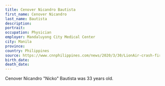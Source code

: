 ```yaml
---
title: Cenover Nicandro Bautista
first_name: Cenover Nicandro
last_name: Bautista
description: 
portrait: 
occupation: Physician
employer: Mandaluyong City Medical Center
city: Manila
province: 
country: Philippines
source: https://www.cnnphilippines.com/news/2020/3/30/LionAir-crash-fire-Nicko-Bautista-COVID.html
birth_date: 
death_date: 
---
```


Cenover Nicandro "Nicko" Bautista was 33 years old.